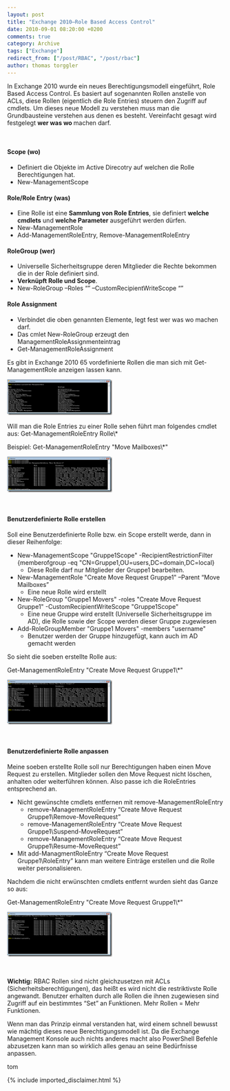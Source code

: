 ```yaml
---
layout: post
title: "Exchange 2010–Role Based Access Control"
date: 2010-09-01 08:20:00 +0200
comments: true
category: Archive
tags: ["Exchange"]
redirect_from: ["/post/RBAC", "/post/rbac"]
author: thomas torggler
---
```

<!-- more -->
<p>In Exchange 2010 wurde ein neues Berechtigungsmodell eingef&uuml;hrt, Role Based Access Control. Es basiert auf sogenannten Rollen anstelle von ACLs, diese Rollen (eigentlich die Role Entries) steuern den Zugriff auf cmdlets. Um dieses neue Modell zu verstehen muss man die Grundbausteine verstehen aus denen es besteht. Vereinfacht gesagt wird festgelegt <strong>wer was wo </strong>machen darf.</p>
<p>&nbsp;</p>
<h4>Scope (wo)</h4>
<ul>
<li>Definiert die Objekte im Active Direcotry auf welchen die Rolle Berechtigungen hat. </li>
<li>New-ManagementScope </li>
</ul>
<h4>Role/Role Entry (was)</h4>
<ul>
<li>Eine Rolle ist eine <strong>Sammlung von Role Entries</strong>, sie definiert <strong>welche cmdlets</strong> und <strong>welche Parameter</strong> ausgef&uuml;hrt werden d&uuml;rfen. </li>
<li>New-ManagementRole </li>
<li>Add-ManagementRoleEntry, Remove-ManagementRoleEntry </li>
</ul>
<h4>RoleGroup (wer)</h4>
<ul>
<li>Universelle Sicherheitsgruppe deren Mitglieder die Rechte bekommen die in der Role definiert sind. </li>
<li><strong>Verkn&uuml;pft Rolle und Scope</strong>. </li>
<li>New-RoleGroup &ndash;Roles &ldquo;&rdquo; &ndash;CustomRecipientWriteScope &ldquo;&rdquo; </li>
</ul>
<h4>Role Assignment</h4>
<ul>
<li>Verbindet die oben genannten Elemente, legt fest wer was wo machen darf. </li>
<li>Das cmlet New-RoleGroup erzeugt den ManagementRoleAssignmenteintrag </li>
<li>Get-ManagementRoleAssignment </li>
</ul>
<p>Es gibt in Exchange 2010 65 vordefinierte Rollen die man sich mit Get-ManagementRole anzeigen lassen kann.</p>
<p><a href="/assets/archive/image_233.png"><img style="background-image: none; border-right-width: 0px; margin: 0px; padding-left: 0px; padding-right: 0px; display: inline; border-top-width: 0px; border-bottom-width: 0px; border-left-width: 0px; padding-top: 0px" title="image" src="/assets/archive/image_thumb_231.png" border="0" alt="image" width="244" height="83" /></a></p>
<p>Will man die Role Entries zu einer Rolle sehen f&uuml;hrt man folgendes cmdlet aus: Get-ManagementRoleEntry Rolle\*</p>
<p>Beispiel: Get-ManagementRoleEntry "Move Mailboxes\*"</p>
<p><a href="/assets/archive/image_234.png"><img style="background-image: none; border-right-width: 0px; margin: 0px; padding-left: 0px; padding-right: 0px; display: inline; border-top-width: 0px; border-bottom-width: 0px; border-left-width: 0px; padding-top: 0px" title="image" src="/assets/archive/image_thumb_232.png" border="0" alt="image" width="244" height="83" /></a></p>
<p>&nbsp;</p>
<h4>Benutzerdefinierte Rolle erstellen</h4>
<p>Soll eine Benutzerdefinierte Rolle bzw. ein Scope erstellt werde, dann in dieser Reihenfolge:</p>
<ul>
<li>New-ManagementScope "Gruppe1Scope" -RecipientRestrictionFilter {memberofgroup -eq "CN=Gruppe1,OU=users,DC=domain,DC=local} 
<ul>
<li>Diese Rolle darf nur Mitglieder der Gruppe1 bearbeiten. </li>
</ul>
</li>
<li>New-ManagementRole "Create Move Request Gruppe1" &ndash;Parent &ldquo;Move Mailboxes&rdquo; 
<ul>
<li>Eine neue Rolle wird erstellt </li>
</ul>
</li>
<li>New-RoleGroup "Gruppe1 Movers" -roles "Create Move Request Gruppe1" -CustomRecipientWriteScope "Gruppe1Scope" 
<ul>
<li>Eine neue Gruppe wird erstellt (Universelle Sicherheitsgruppe im AD), die Rolle sowie der Scope werden dieser Gruppe zugewiesen </li>
</ul>
</li>
<li>Add-RoleGroupMember "Gruppe1 Movers" -members "username" 
<ul>
<li>Benutzer werden der Gruppe hinzugef&uuml;gt, kann auch im AD gemacht werden </li>
</ul>
</li>
</ul>
<p>So sieht die soeben erstellte Rolle aus:</p>
<p>Get-ManagementRoleEntry "Create Move Request Gruppe1\*"</p>
<p><a href="/assets/archive/image_235.png"><img style="background-image: none; border-right-width: 0px; margin: 0px; padding-left: 0px; padding-right: 0px; display: inline; border-top-width: 0px; border-bottom-width: 0px; border-left-width: 0px; padding-top: 0px" title="image" src="/assets/archive/image_thumb_233.png" border="0" alt="image" width="244" height="104" /></a></p>
<p>&nbsp;</p>
<h4>Benutzerdefinierte Rolle anpassen</h4>
<p>Meine soeben erstellte Rolle soll nur Berechtigungen haben einen Move Request zu erstellen. Mitglieder sollen den Move Request nicht l&ouml;schen, anhalten oder weiterf&uuml;hren k&ouml;nnen. Also passe ich die RoleEntries entsprechend an.</p>
<ul>
<li>Nicht gew&uuml;nschte cmdlets entfernen mit remove-ManagementRoleEntry 
<ul>
<li>remove-ManagementRoleEntry &ldquo;Create Move Request Gruppe1\Remove-MoveRequest&rdquo; </li>
<li>remove-ManagementRoleEntry &ldquo;Create Move Request Gruppe1\Suspend-MoveRequest&rdquo; </li>
<li>remove-ManagementRoleEntry &ldquo;Create Move Request Gruppe1\Resume-MoveRequest&rdquo; </li>
</ul>
</li>
<li>Mit add-ManagmentRoleEntry &ldquo;Create Move Request Gruppe1\RoleEntry&rdquo; kann man weitere Eintr&auml;ge erstellen und die Rolle weiter personalisieren. </li>
</ul>
<p>Nachdem die nicht erw&uuml;nschten cmdlets entfernt wurden sieht das Ganze so aus:</p>
<p>Get-ManagementRoleEntry "Create Move Request Gruppe1\*"</p>
<p><a href="/assets/archive/image_236.png"><img style="background-image: none; border-right-width: 0px; padding-left: 0px; padding-right: 0px; display: inline; border-top-width: 0px; border-bottom-width: 0px; border-left-width: 0px; padding-top: 0px" title="image" src="/assets/archive/image_thumb_234.png" border="0" alt="image" width="244" height="104" /></a></p>
<p>&nbsp;</p>
<p><strong>Wichtig:</strong> RBAC Rollen sind nicht gleichzusetzen mit ACLs (Sicherheitsberechtigungen), das hei&szlig;t es wird nicht die restriktivste Rolle angewandt. Benutzer erhalten durch alle Rollen die ihnen zugewiesen sind Zugriff auf ein bestimmtes &ldquo;Set&rdquo; an Funktionen. Mehr Rollen = Mehr Funktionen.</p>
<p>Wenn man das Prinzip einmal verstanden hat, wird einem schnell bewusst wie m&auml;chtig dieses neue Berechtigungsmodell ist. Da die Exchange Management Konsole auch nichts anderes macht also PowerShell Befehle abzusetzen kann man so wirklich alles genau an seine Bed&uuml;rfnisse anpassen.</p>
<p>tom</p>
{% include imported_disclaimer.html %}
